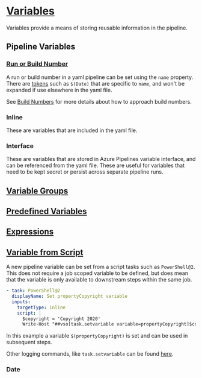 # [Variables](https://docs.microsoft.com/en-us/azure/devops/pipelines/process/variables)

Variables provide a means of storing reusable information in the pipeline.

## Pipeline Variables

### [Run or Build Number](https://docs.microsoft.com/en-us/azure/devops/pipelines/process/run-number?view=azure-devops&tabs=yaml)
A run or build number in a yaml pipeline can be set using the `name` property. There are [tokens](https://docs.microsoft.com/en-us/azure/devops/pipelines/process/run-number?view=azure-devops&tabs=yaml#tokens) such as `$(Date)` that are specific to `name`, and won't be expanded if use elsewhere in the yaml file.

See [Build Numbers](BuildNumbers.md) for more details about how to approach build numbers.

### Inline

These are variables that are included in the yaml file.

### Interface

These are variables that are stored in Azure Pipelines variable interface, and can be referenced from the yaml file. These are useful for variables that need to be kept secret or persist across separate pipeline runs.

## [Variable Groups](https://docs.microsoft.com/en-us/azure/devops/pipelines/library/variable-groups)

## [Predefined Variables](https://docs.microsoft.com/en-us/azure/devops/pipelines/build/variables)

## [Expressions](https://docs.microsoft.com/en-us/azure/devops/pipelines/process/expressions)

## [Variable from Script](https://docs.microsoft.com/en-us/azure/devops/pipelines/process/variables?view=azure-devops&tabs=yaml%2Cbatch#set-variables-in-scripts)

A new pipeline variable can be set from a script tasks such as `PowerShell@2`. This does not require a job scoped variable to be defined, but does mean that the variable is only available to downstream steps within the same job. 

```yaml
- task: PowerShell@2
  displayName: Set propertyCopyright variable
  inputs:
    targetType: inline
    script: |
      $copyright = 'Copyright 2020'
      Write-Host "##vso[task.setvariable variable=propertyCopyright]$copyright"
```
In this example a variable `$(propertyCopyright)` is set and can be used in subsequent steps.

Other logging commands, like `task.setvariable` can be found [here](https://github.com/microsoft/azure-pipelines-tasks/blob/master/docs/authoring/commands.md).

### Date
